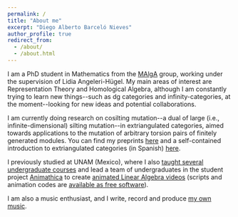 ```yaml
---
permalink: /
title: "About me"
excerpt: "Diego Alberto Barceló Nieves"
author_profile: true
redirect_from: 
  - /about/
  - /about.html
---
```


I am a PhD student in Mathematics from the [MAlgA](https://malga.art) group, working under the supervision of Lidia Angeleri-Hügel. My main areas of interest are Representation Theory and Homological Algebra, although I am constantly trying to learn new things--such as dg categories and infinity-categories, at the moment--looking for new ideas and potential collaborations.

I am currently doing research on cosilting mutation--a dual of large (i.e., infinite-dimensional) silting mutation--in extriangulated categories, aimed towards applications to the mutation of arbitrary torsion pairs of finitely generated modules. You can find my preprints [here]() and a self-contained introduction to extriangulated categories (in Spanish) [here](https://132.248.9.195/ptd2022/septiembre/0831398/Index.html).

I previously studied at UNAM (Mexico), where I also [taught several undergraduate courses](https://dabnciencias.github.io/teaching) and lead a team of undergraduates in the student project [Animathica](https://www.youtube.com/@animathica) to create [animated Linear Algebra videos](https://www.youtube.com/playlist?list=PL91agCMqt_mdAgHZkxyn-tscoNpu7ZHvl) (scripts and animation codes are [available as free software](https://github.com/animathica/alganim)).

I am also a music enthusiast, and I write, record and produce [my own music](https://www.youtube.com/watch?v=6rM7Q_QrzQk).
